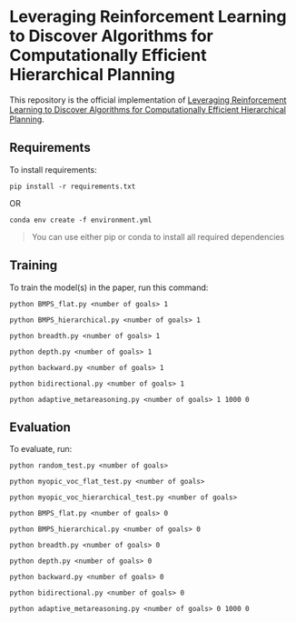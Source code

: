 # Leveraging Reinforcement Learning to Discover Algorithms for Computationally Efficient Hierarchical Planning

This repository is the official implementation of [Leveraging Reinforcement Learning to Discover Algorithms for Computationally Efficient Hierarchical Planning](XXX). 


## Requirements

To install requirements:

```setup
pip install -r requirements.txt
```
OR
```setup
conda env create -f environment.yml
```

> You can use either pip or conda to install all required dependencies

## Training

To train the model(s) in the paper, run this command:

```train
python BMPS_flat.py <number of goals> 1
```

```train
python BMPS_hierarchical.py <number of goals> 1
```
```train
python breadth.py <number of goals> 1
```

```train
python depth.py <number of goals> 1
```

```train
python backward.py <number of goals> 1
```

```train
python bidirectional.py <number of goals> 1
```

```train
python adaptive_metareasoning.py <number of goals> 1 1000 0
```

## Evaluation

To evaluate, run:

```eval
python random_test.py <number of goals>
```

```eval
python myopic_voc_flat_test.py <number of goals> 
```

```eval
python myopic_voc_hierarchical_test.py <number of goals>
```

```eval
python BMPS_flat.py <number of goals> 0
```

```eval
python BMPS_hierarchical.py <number of goals> 0
```

```eval
python breadth.py <number of goals> 0
```
```eval
python depth.py <number of goals> 0
```

```eval
python backward.py <number of goals> 0
```

```eval
python bidirectional.py <number of goals> 0
```

```eval
python adaptive_metareasoning.py <number of goals> 0 1000 0
```





